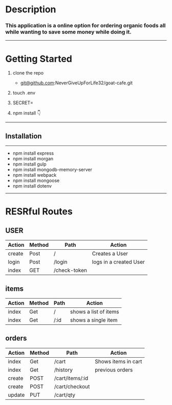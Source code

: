 # Description 
### This application is a online option for ordering organic foods all while wanting to save some money while doing it.
----------------------------------------------------------------------------------------------------------------------------------------------------
# Getting Started
1. clone the repo 
    - git@github.com:NeverGiveUpForLife32/goat-cafe.git

3. touch .env
4. SECRET= 

2. npm install :point_down:
----------------------------------------------------------------------------------------------------------------------------------------------------
## Installation
--- 
- npm install express 
- npm install morgan
- npm install gulp
- npm install mongodb-memory-server
- npm install webpack
- npm install mongoose
- npm install dotenv
---------------------------------------------------------------------------------------------------------------------------------------------------
# RESRful Routes 

## USER 

| Action | Method | Path | Action |
| -----------| ----------- | ----------- | ----------- |
| create | Post | / | Creates a User |
| login| Post | /login | logs in a created User |
| index| GET | /check-token | |




## items 

| Action | Method | Path | Action |
|-----------| ----------- |----------- | ----------- |
| index | Get | / | shows a list of items |
| index | Get | /:id | shows a single item |


## orders 

| Action | Method | Path | Action |
|-----------| ----------- |----------- | ----------- |
| index | Get |/cart| Shows items in cart|
| index | Get | /history | previous orders |
| create | POST |/cart/items/:id| |
| create | POST |/cart/checkout | |
| update | PUT | /cart/qty |  |
